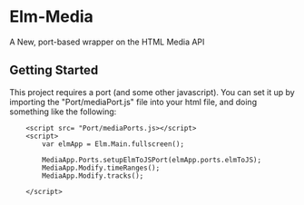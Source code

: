 # Elm-Media

A New, port-based wrapper on the HTML Media API
## Getting Started

This project requires a port (and some other javascript). You can set it up by importing the "Port/mediaPort.js" file into your html file, and doing something like the following:

``` 
    <script src= "Port/mediaPorts.js></script>
    <script>
        var elmApp = Elm.Main.fullscreen();

        MediaApp.Ports.setupElmToJSPort(elmApp.ports.elmToJS);
        MediaApp.Modify.timeRanges();
        MediaApp.Modify.tracks();

    </script>
```

